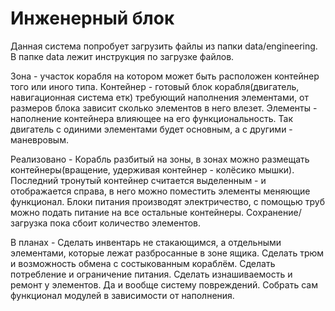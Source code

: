 # Инженерный блок

Данная система попробует загрузить файлы из папки data/engineering. В папке data лежит инструкция по загрузке файлов.

Зона - участок корабля на котором может быть расположен контейнер того или иного типа.
Контейнер - готовый блок корабля(двигатель, навигационная система етк) требующий наполнения элементами, от размеров блока зависит сколько элементов в него влезет.
Элементы - наполнение контейнера влияющее на его функциональность. Так двигатель с одиними элементами будет основным, а с другими - маневровым.

Реализовано - 
Корабль разбитый на зоны, в зонах можно размещать контейнеры(вращение, удерживая контейнер - колёсико мышки). 
Последний тронутый контейнер считается выделенным - и отображается справа, в него можно поместить элементы меняющие функционал.
Блоки питания производят электричество, с помощью труб можно подать питание на все остальные контейнеры.
Сохранение/загрузка пока сбоит количество элементов.

В планах - 
Сделать инвентарь не стакающимся, а отдельными элементами, которые лежат разбросанные в зоне ящика.
Сделать трюм и возможность обмена с состыкованным кораблём.
Сделать потребление и ограничение питания. 
Сделать изнашиваемость и ремонт у элементов. Да и вообще систему повреждений.
Собрать сам функционал модулей в зависимости от наполнения.
